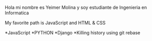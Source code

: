 Hola mi nombre es Yeimer Molina
y soy estudiante de Ingenieria en Informatica

My favorite path is JavaScript and HTML & CSS

*JavaScript
*PYTHON
*Django
*Killing history using git rebase